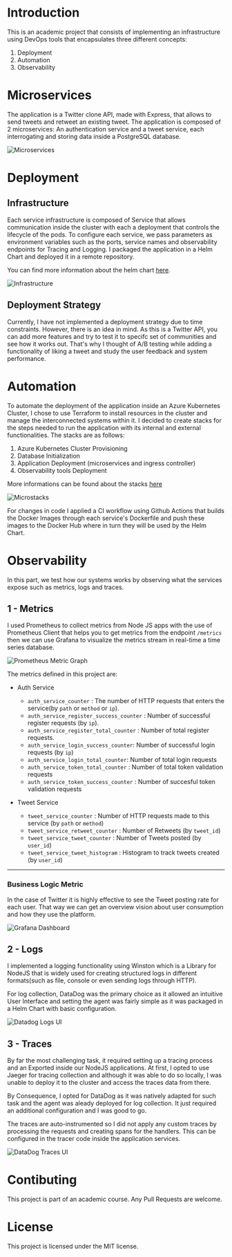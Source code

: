 # Introduction
This is an academic project that consists of implementing an infrastructure using DevOps tools that encapsulates three different concepts:

1. Deployment
2. Automation
3. Observability

# Microservices
The application is a Twitter clone API, made with Express, that allows to send tweets and retweet an existing tweet.
The application is composed of 2 microservices: An authentication service and a tweet service, each interrogating and storing data inside a PostgreSQL database.

![Microservices](./assets/Microservices.png)

# Deployment
## Infrastructure
Each service infrastructure is composed of Service that allows communication inside the cluster with each a deployment that controls the lifecycle of the pods. To configure each service, we pass parameters as environment variables such as the ports, service names and observability endpoints for
Tracing and Logging.
I packaged the application in a Helm Chart and deployed it in a remote repository.

You can find more information about the helm chart [here](./chart/).

![Infrastructure](./assets/Archi-DevOps.png)

## Deployment Strategy
Currently, I have not implemented a deployment strategy due to time constraints. However, there is an idea in mind. As this is a Twitter API, you can add more features and try to test it to specifc set of communities and see how it works out. That's why I thought of A/B testing while adding a functionality of liking a tweet and study the user feedback and system performance. 

# Automation
To automate the deployment of the application inside an Azure Kubernetes Cluster, I chose to use Terraform to install resources in the cluster and manage the interconnected systems within it. I decided to create stacks for the steps needed to run the application with its internal and external functionalities. The stacks are as follows:
1. Azure Kubernetes Cluster Provisioning
2. Database Initialization
3. Application Deployment (microservices and ingress controller)
4. Observability tools Deployment

More informations can be found about the stacks [here](./terraform/)

![Microstacks](./assets/MicroStacks.png)

For changes in code I applied a CI workflow using Github Actions that builds the Docker Images through each service's Dockerfile and push these images to the Docker Hub where in turn they will be used by the Helm Chart.

# Observability
In this part, we test how our systems works by observing what the services expose such as metrics, logs and traces.

## 1 - Metrics
I used Prometheus to collect metrics from Node JS apps with the use of Prometheus Client that helps you to get metrics from the endpoint `/metrics` then we can use Grafana to visualize the metrics stream in real-time a time series database.

![Prometheus Metric Graph](./assets/Prometheus.png)

The metrics defined in this project are:

- Auth Service
  - `auth_service_counter` : The number of HTTP requests that enters the service(by `path` or `method` or `ip`).
  - `auth_service_register_success_counter` : Number of successful register requests (by `ip`).
  - `auth_service_register_total_counter` : Number of total register requests.
  - `auth_service_login_success_counter`: Number of successful login requests (by `ip`)
  - `auth_service_login_total_counter`: Number of total login requests
  - `auth_service_token_total_counter` : Number of total token validation requests
  - `auth_service_token_success_counter` : Number of succesful token validation requests

- Tweet Service
  - `tweet_service_counter` : Number of HTTP requests made to this service (by `path` or `method`)
  - `tweet_service_retweet_counter` : Number of Retweets (by `tweet_id`)
  - `tweet_service_tweet_counter` : Number of Tweets posted (by `user_id`)
  - `tweet_service_tweet_histogram` : Histogram to track tweets created (by `user_id`)
<hr>

### Business Logic Metric
In the case of Twitter it is highly effective to see the Tweet posting rate for each user. That way we can get an overview vision about user consumption and how they use the platform.

![Grafana Dashboard](./assets/Grafana.png)

## 2 - Logs
I implemented a logging functionality using Winston which is a Library for NodeJS that is widely used for creating structured logs in different formats(such as file, console or even sending logs through HTTP).


For log collection, DataDog was the primary choice as it allowed an intuitive User Interface and setting the agent was fairly simple as it was packaged in a Helm Chart with basic configuration.

![Datadog Logs UI](./assets/Logs.png)

## 3 - Traces
By far the most challenging task, it required setting up a tracing process and an Exported inside our NodeJS applications. At first, I opted to use Jaeger for tracing collection and although it was able to do so locally, I was unable to deploy it to the cluster and access the traces data from there. 

By Consequence, I opted for DataDog as it was natively adapted for such task and the agent was aleady deployed for log collection. It just required an additional configuration and I was good to go.

The traces are auto-instrumented so I did not apply any custom traces by processing the requests and creating spans for the handlers. This can be configured in the tracer code inside the application services.

![DataDog Traces UI](./assets/Traces.png)

# Contibuting
This project is part of an academic course. Any Pull Requests are welcome.

# License
This project is licensed under the MIT license.